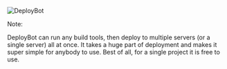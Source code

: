 ![DeployBot](https://iamcarrico.github.io/creating-your-own-cdn/resources/images/deploybot/deploybot.png "DeployBot")

Note:

DeployBot can run any build tools, then deploy to multiple servers (or a single server) all at once. It takes a huge part of deployment and makes it super simple for anybody to use. Best of all, for a single project it is free to use.
